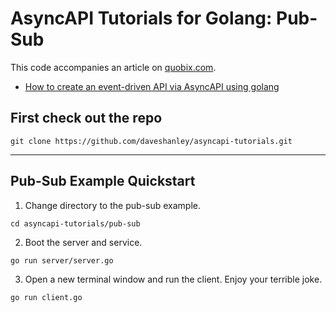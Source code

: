 # AsyncAPI Tutorials for Golang: Pub-Sub

This code accompanies an article on [quobix.com](https://quobix.com). 

- [How to create an event-driven API via AsyncAPI using golang](https://quobix.com/articles/asyncapi-pubsub-using-golang/)

## First check out the repo

`git clone https://github.com/daveshanley/asyncapi-tutorials.git`

---

## Pub-Sub Example Quickstart


1. Change directory to the pub-sub example.

`cd asyncapi-tutorials/pub-sub`

2. Boot the server and service.

`go run server/server.go`

3. Open a new terminal window and run the client. Enjoy your terrible joke.

`go run client.go`

